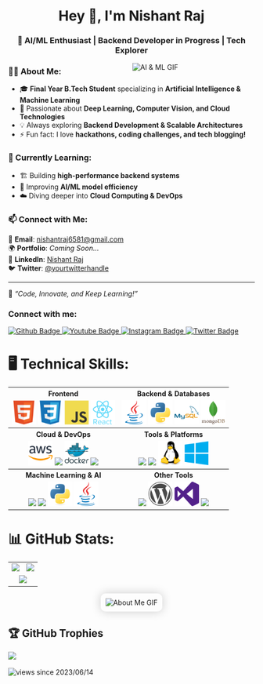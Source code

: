 <h1 align="center">Hey 👋, I'm Nishant Raj</h1>
<h3 align="center">🚀 AI/ML Enthusiast | Backend Developer in Progress | Tech Explorer</h3>

<img align="right" src="https://media.giphy.com/media/qgQUggAC3Pfv687qPC/giphy.gif" width="250px" alt="AI & ML GIF">

### 👨‍💻 About Me:
- 🎓 **Final Year B.Tech Student** specializing in **Artificial Intelligence & Machine Learning**  
- 🌟 Passionate about **Deep Learning, Computer Vision, and Cloud Technologies**  
- 💡 Always exploring **Backend Development & Scalable Architectures**  
- ⚡ Fun fact: I love **hackathons, coding challenges, and tech blogging!**  

### 🌱 Currently Learning:
- 🏗️ Building **high-performance backend systems**  
- 🧠 Improving **AI/ML model efficiency**  
- ☁️ Diving deeper into **Cloud Computing & DevOps**  

### 📫 Connect with Me:
📩 **Email**: [nishantraj6581@gmail.com](mailto:nishantraj6581@gmail.com)  
🌍 **Portfolio**: *Coming Soon...*  
📌 **LinkedIn**: [Nishant Raj](https://linkedin.com/in/your-profile)  
🐦 **Twitter**: [@yourtwitterhandle](https://twitter.com/yourhandle)  

---
🚀 *“Code, Innovate, and Keep Learning!”*  

### Connect with me:
<div id="badges">
  <a href="https://github.com/thenishantraj">
    <img src="https://img.shields.io/badge/Github-white?style=for-the-badge&logo=Github&logoColor=black" alt="Github Badge"/>
  </a>
  <a href="https://www.youtube.com/@the_nishant_raj">
    <img src="https://img.shields.io/badge/YouTube-red?style=for-the-badge&logo=youtube&logoColor=white" alt="Youtube Badge"/>
  </a>
   <a href="https://www.instagram.com/the_nishant_raj/?utm_source=ig_web_button_share_sheet">
    <img src="https://img.shields.io/badge/Instagram-purple?style=for-the-badge&logo=instagram&logoColor=white" alt="Instagram Badge"/>
  </a>
   <a href="https://x.com/NishantRaj2021">
    <img src="https://img.shields.io/badge/Twitter-blue?style=for-the-badge&logo=twitter&logoColor=white" alt="Twitter Badge"/>
  </a>
</div>

# 🖥️ Technical Skills:

<table align="center">
  <tr>
    <th>Frontend</th>
    <th>Backend & Databases</th>
  </tr>
  <tr>
    <td align="center">
      <img src="https://raw.githubusercontent.com/devicons/devicon/master/icons/html5/html5-original.svg" width="50px">
      <img src="https://raw.githubusercontent.com/devicons/devicon/master/icons/css3/css3-original.svg" width="50px">
      <img src="https://raw.githubusercontent.com/devicons/devicon/master/icons/javascript/javascript-original.svg" width="50px">
      <img src="https://raw.githubusercontent.com/devicons/devicon/master/icons/react/react-original-wordmark.svg" width="50px">
    </td>
    <td align="center">
      <img src="https://raw.githubusercontent.com/devicons/devicon/master/icons/java/java-original.svg" width="50px">
      <img src="https://raw.githubusercontent.com/devicons/devicon/master/icons/python/python-original.svg" width="50px">
      <img src="https://raw.githubusercontent.com/devicons/devicon/master/icons/mysql/mysql-original-wordmark.svg" width="50px">
      <img src="https://raw.githubusercontent.com/devicons/devicon/master/icons/mongodb/mongodb-original-wordmark.svg" width="50px">
    </td>
  </tr>
  
  <tr>
    <th>Cloud & DevOps</th>
    <th>Tools & Platforms</th>
  </tr>
  <tr>
    <td align="center">
      <img src="https://raw.githubusercontent.com/devicons/devicon/master/icons/amazonwebservices/amazonwebservices-original-wordmark.svg" width="50px">
      <img src="https://www.vectorlogo.zone/logos/google_cloud/google_cloud-icon.svg" width="50px">
      <img src="https://raw.githubusercontent.com/devicons/devicon/master/icons/docker/docker-original-wordmark.svg" width="50px">
      <img src="https://www.vectorlogo.zone/logos/azure/azure-icon.svg" width="50px">
    </td>
    <td align="center">
      <img src="https://www.vectorlogo.zone/logos/git-scm/git-scm-icon.svg" width="50px">
      <img src="https://www.vectorlogo.zone/logos/github/github-icon.svg" width="50px">
      <img src="https://raw.githubusercontent.com/devicons/devicon/master/icons/linux/linux-original.svg" width="50px">
      <img src="https://raw.githubusercontent.com/devicons/devicon/master/icons/windows8/windows8-original.svg" width="50px">
    </td>
  </tr>
  
  <tr>
    <th>Machine Learning & AI</th>
    <th>Other Tools</th>
  </tr>
  <tr>
    <td align="center">
      <img src="https://www.vectorlogo.zone/logos/tensorflow/tensorflow-icon.svg" width="50px">
      <img src="https://www.vectorlogo.zone/logos/opencv/opencv-icon.svg" width="50px">
      <img src="https://raw.githubusercontent.com/devicons/devicon/master/icons/python/python-original.svg" width="50px">
      <img src="https://raw.githubusercontent.com/devicons/devicon/master/icons/java/java-original.svg" width="50px">
    </td>
    <td align="center">
      <img src="https://www.vectorlogo.zone/logos/canva/canva-icon.svg" width="50px">
      <img src="https://raw.githubusercontent.com/devicons/devicon/master/icons/wordpress/wordpress-plain.svg" width="50px">
      <img src="https://raw.githubusercontent.com/devicons/devicon/master/icons/visualstudio/visualstudio-plain.svg" width="50px">
      <img src="https://cdn.worldvectorlogo.com/logos/arduino-1.svg" width="50px">
    </td>
  </tr>
</table>


# 📊 GitHub Stats:
<div align="center">

  <table>
    <tr>
      <td>
        <img src="https://github-readme-stats.vercel.app/api/top-langs/?username=thenishantraj&theme=radical&border=false&include_all_commits=true&count_private=true&layout=compact" width="400px">
      </td>
      <td>
        <img src="https://github-readme-stats.vercel.app/api?username=thenishantraj&theme=radical&border=false&include_all_commits=true&count_private=true" width="400px">
      </td>
    </tr>
    <tr>
      <td colspan="2" align="center">
        <img src="https://github-readme-streak-stats.herokuapp.com/?user=thenishantraj&theme=radical&hide_border=false" width="820px">
      </td>
    </tr>
  </table>

</div>


<div align="center">
  <div style="
      display: inline-block;
      padding: 10px;
      border-radius: 10px;
      box-shadow: 0px 0px 20px rgba(0, 0, 0, 0.2);
      animation: borderColorChange 3s infinite alternate;
    ">
    <img src="https://github.com/7oSkaaa/7oSkaaa/blob/main/Images/about_me.gif?raw=true" 
         alt="About Me GIF" width="250px" />
  </div>
</div>



## 🏆 GitHub Trophies  
![](https://github-profile-trophy.vercel.app/?username=thenishantraj&theme=radical&no-frame=false&no-bg=true&margin-w=4)  

<!--END_SECTION:waka-->
![views since 2023/06/14](https://visitor-badge-deno.deno.dev/thenishantraj.thenishantraj.svg)
